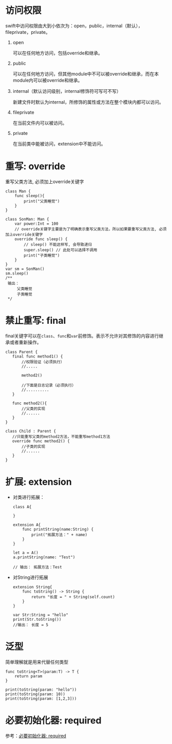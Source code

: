 # 访问权限

swift中访问权限由大到小依次为：open，public，internal（默认），fileprivate，private。

1. open

    可以在任何地方访问，包括override和继承。

2. public

    可以在任何地方访问，但其他module中不可以被override和继承，而在本module内可以被override和继承。

3. internal（默认访问级别，internal修饰符可写可不写）

    新建文件时默认为internal，所修饰的属性或方法在整个模块内都可以访问。

4. fileprivate

    在当前文件内可以被访问。

5. private
  
    在当前类中能被访问，extension中不能访问。

# 重写: override

重写父类方法, 必须加上override关键字

```sw
class Man {
    func sleep(){
        print("父类睡觉")
    }
}

class SonMan: Man {
    var power:Int = 100
    // override关键字主要是为了明确表示重写父类方法，所以如果要重写父类方法, 必须加上override关键字
    override func sleep() {
        // sleep() 不能这样写, 会导致递归
        super.sleep() // 此处可以选择不调用
        print("子类睡觉")
    }
}
var sm = SonMan()
sm.sleep()
/**
 输出：
     父类睡觉
     子类睡觉
 */
```

# 禁止重写: final
final关键字可以在`class`、`func`和`var`前修饰。表示不允许对其修饰的内容进行继承或者重新操作。

```sw
class Parent {
   final func method1() {
       //权限验证（必须执行）
       //.....
        
       method2()
        
       //下面是日志记录（必须执行）
       //..........
   }
    
   func method2(){
       //父类的实现
       //......
   }
}

class Child : Parent {
   //只能重写父类的method2方法，不能重写method1方法
   override func method2() {
       //子类的实现
       //......
   }
}
```

# 扩展: extension

- 对类进行拓展：

  ```sw
  class A{
      
  }

  extension A{
      func printString(name:String) {
          print("拓展方法：" + name)
      }
  }

  let a = A()
  a.printString(name: "Test")

  // 输出： 拓展方法：Test
  ```

- 对String进行拓展

  ```sw
  extension String{
      func toString() -> String {
          return "长度 = " + String(self.count)
      }
  }

  var Str:String = "hello"
  print(Str.toString())
  //输出： 长度 = 5
  ```

# 泛型

简单理解就是用来代替任何类型

```sw
func toString<T>(param:T) -> T {
    return param
}

print(toString(param: "hello"))
print(toString(param: 10))
print(toString(param: [1,2,3]))
```

# 必要初始化器: required

参考：[必要初始化器: required](./Swift-20.md#必要初始化器required)